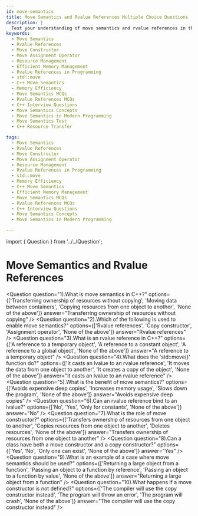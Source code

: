 ```yaml
---
id: move-semantics
title: Move Semantics and Rvalue References Multiple Choice Questions (MCQs)
description: |
  Test your understanding of move semantics and rvalue references in this set of Multiple Choice Questions (MCQs). Learn how move semantics enable efficient resource management by transferring ownership instead of copying, and understand the significance of rvalue references in modern programming. These MCQs cover topics such as move constructors, move assignment operators, and the use of `std::move`.
keywords:
  - Move Semantics
  - Rvalue References
  - Move Constructor
  - Move Assignment Operator
  - Resource Management
  - Efficient Memory Management
  - Rvalue References in Programming
  - std::move
  - C++ Move Semantics
  - Memory Efficiency
  - Move Semantics MCQs
  - Rvalue References MCQs
  - C++ Interview Questions
  - Move Semantics Concepts
  - Move Semantics in Modern Programming
  - Move Semantics Test
  - C++ Resource Transfer

tags:
  - Move Semantics
  - Rvalue References
  - Move Constructor
  - Move Assignment Operator
  - Resource Management
  - Rvalue References in Programming
  - std::move
  - Memory Efficiency
  - C++ Move Semantics
  - Efficient Memory Management
  - Move Semantics MCQs
  - Rvalue References MCQs
  - C++ Interview Questions
  - Move Semantics Concepts
  - Move Semantics in Modern Programming

---
```

import { Question } from '../../Question';

# Move Semantics and Rvalue References

<Question
  question="1).What is move semantics in C++?"
  options={['Transferring ownership of resources without copying', 'Moving data between containers', 'Copying resources from one object to another', 'None of the above']}
  answer="Transferring ownership of resources without copying"
/>
<Question
  question="2).Which of the following is used to enable move semantics?"
  options={['Rvalue references', 'Copy constructor', 'Assignment operator', 'None of the above']}
  answer="Rvalue references"
/>
<Question
  question="3).What is an rvalue reference in C++?"
  options={['A reference to a temporary object', 'A reference to a constant object', 'A reference to a global object', 'None of the above']}
  answer="A reference to a temporary object"
/>
<Question
  question="4).What does the 'std::move()' function do?"
  options={['It casts an lvalue to an rvalue reference', 'It moves the data from one object to another', 'It creates a copy of the object', 'None of the above']}
  answer="It casts an lvalue to an rvalue reference"
/>
<Question
  question="5).What is the benefit of move semantics?"
  options={['Avoids expensive deep copies', 'Increases memory usage', 'Slows down the program', 'None of the above']}
  answer="Avoids expensive deep copies"
/>
<Question
  question="6).Can an rvalue reference bind to an lvalue?"
  options={['No', 'Yes', 'Only for constants', 'None of the above']}
  answer="No"
/>
<Question
  question="7).What is the role of move constructor?"
  options={['Transfers ownership of resources from one object to another', 'Copies resources from one object to another', 'Deletes resources', 'None of the above']}
  answer="Transfers ownership of resources from one object to another"
/>
<Question
  question="8).Can a class have both a move constructor and a copy constructor?"
  options={['Yes', 'No', 'Only one can exist', 'None of the above']}
  answer="Yes"
/>
<Question
  question="9).What is an example of a case where move semantics should be used?"
  options={['Returning a large object from a function', 'Passing an object to a function by reference', 'Passing an object to a function by value', 'None of the above']}
  answer="Returning a large object from a function"
/>
<Question
  question="10).What happens if a move constructor is not defined?"
  options={['The compiler will use the copy constructor instead', 'The program will throw an error', 'The program will crash', 'None of the above']}
  answer="The compiler will use the copy constructor instead"
/>

